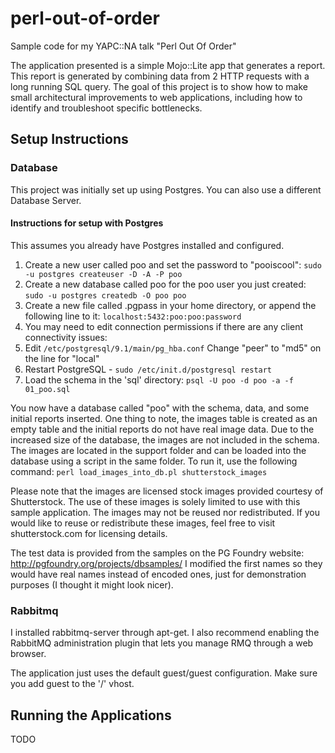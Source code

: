 perl-out-of-order
=================

Sample code for my YAPC::NA talk "Perl Out Of Order"

The application presented is a simple Mojo::Lite app that generates a report. This report is generated by combining data from 2 HTTP requests with a long running SQL query. The goal of this project is to show how to make small architectural improvements to web applications, including how to identify and troubleshoot specific bottlenecks.

## Setup Instructions
### Database
This project was initially set up using Postgres. You can also use a different Database Server.

#### Instructions for setup with Postgres
This assumes you already have Postgres installed and configured.

1. Create a new user called poo and set the password to "pooiscool": `sudo -u postgres createuser -D -A -P poo`
1. Create a new database called poo for the poo user you just created: `sudo -u postgres createdb -O poo poo`
1. Create a new file called .pgpass in your home directory, or append the following line to it: `localhost:5432:poo:poo:password`
1. You may need to edit connection permissions if there are any client connectivity issues: 
  1. Edit `/etc/postgresql/9.1/main/pg_hba.conf` Change "peer" to "md5" on the line for "local" 
  1. Restart PostgreSQL - `sudo /etc/init.d/postgresql restart`
1. Load the schema in the 'sql' directory: `psql -U poo -d poo -a -f 01_poo.sql`

You now have a database called "poo" with the schema, data, and some initial reports inserted. One thing to note, the images table is created as an empty table and the initial reports do not have real image data. Due to the increased size of the database, the images are not included in the schema. The images are located in the support folder and can be loaded into the database using a script in the same folder. To run it, use the following command: `perl load_images_into_db.pl shutterstock_images`

Please note that the images are licensed stock images provided courtesy of Shutterstock. The use of these images is solely limited to use with this sample application. The images may not be reused nor redistributed. If you would like to reuse or redistribute these images, feel free to visit shutterstock.com for licensing details.

The test data is provided from the samples on the PG Foundry website: http://pgfoundry.org/projects/dbsamples/ I modified the first names so they would have real names instead of encoded ones, just for demonstration purposes (I thought it might look nicer).

### Rabbitmq
I installed rabbitmq-server through apt-get. I also recommend enabling the RabbitMQ administration plugin that lets you manage RMQ through a web browser.

The application just uses the default guest/guest configuration. Make sure you add guest to the '/' vhost.

## Running the Applications
TODO

